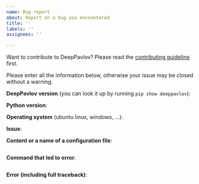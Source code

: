 ```yaml
---
name: Bug report
about: Report on a bug you encountered
title: ''
labels: ''
assignees: ''

---
```


Want to contribute to DeepPavlov? Please read the [contributing guideline](http://docs.deeppavlov.ai/en/master/devguides/contribution_guide.html) first.

Please enter all the information below, otherwise your issue may be closed without a warning. 


**DeepPavlov version** (you can look it up by running `pip show deeppavlov`):

**Python version**:

**Operating system** (ubuntu linux, windows, ...):

**Issue**:


**Content or a name of a configuration file**:
```

```


**Command that led to error**:
```

```

**Error (including full traceback)**:
```

```
